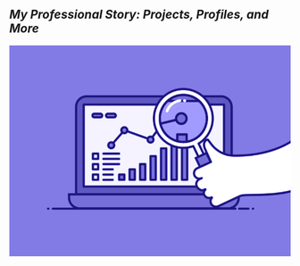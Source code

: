<h2 align= "left"><em>My Professional Story: Projects, Profiles, and More</em></h2>

<img src="https://github.com/shreyjain99/shreyjain99/blob/main/74pZ.gif" alt="Sample GIF" width="800">
